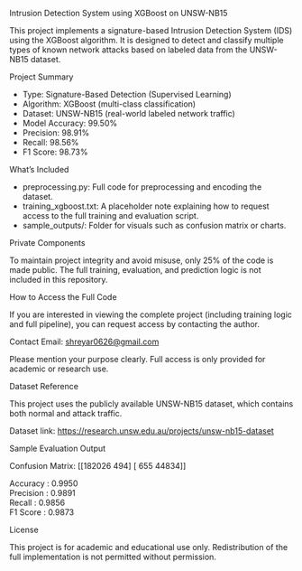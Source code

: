 Intrusion Detection System using XGBoost on UNSW-NB15

This project implements a signature-based Intrusion Detection System (IDS) using the XGBoost algorithm. It is designed to detect and classify multiple types of known network attacks based on labeled data from the UNSW-NB15 dataset.

Project Summary

- Type: Signature-Based Detection (Supervised Learning)
- Algorithm: XGBoost (multi-class classification)
- Dataset: UNSW-NB15 (real-world labeled network traffic)
- Model Accuracy: 99.50%
- Precision: 98.91%
- Recall: 98.56%
- F1 Score: 98.73%

What’s Included

- preprocessing.py: Full code for preprocessing and encoding the dataset.
- training_xgboost.txt: A placeholder note explaining how to request access to the full training and evaluation script.
- sample_outputs/: Folder for visuals such as confusion matrix or charts.

Private Components

To maintain project integrity and avoid misuse, only 25% of the code is made public. The full training, evaluation, and prediction logic is not included in this repository.

How to Access the Full Code

If you are interested in viewing the complete project (including training logic and full pipeline), you can request access by contacting the author.

Contact Email: shreyar0626@gmail.com

Please mention your purpose clearly. Full access is only provided for academic or research use.

Dataset Reference

This project uses the publicly available UNSW-NB15 dataset, which contains both normal and attack traffic.

Dataset link: https://research.unsw.edu.au/projects/unsw-nb15-dataset

Sample Evaluation Output

Confusion Matrix:
[[182026    494]
 [ 655    44834]]

Accuracy  : 0.9950  
Precision : 0.9891  
Recall    : 0.9856  
F1 Score  : 0.9873

License

This project is for academic and educational use only. Redistribution of the full implementation is not permitted without permission.
